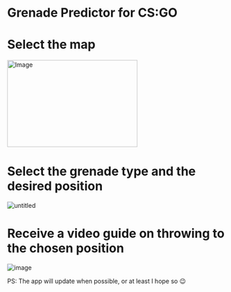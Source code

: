 # Grenade Predictor for CS:GO

# Select the map
<img src="![image](https://github.com/CreVL/flutter_csgo_grenades_app/assets/91658458/4e76782c-5264-4012-a6f0-a06e0ea99e94)g" alt="Image" width="300" height="200">

# Select the grenade type and the desired position
![untitled](https://github.com/CreVL/flutter_csgo_grenades_app/assets/91658458/59fce937-d9b7-4862-9f6a-c6c0dd377367)

# Receive a video guide on throwing to the chosen position
![image](https://github.com/CreVL/flutter_csgo_grenades_app/assets/91658458/0f3cd52f-efa0-42ad-b68e-5f80ff5ad9c6)

PS: The app will update when possible, or at least I hope so 😉
